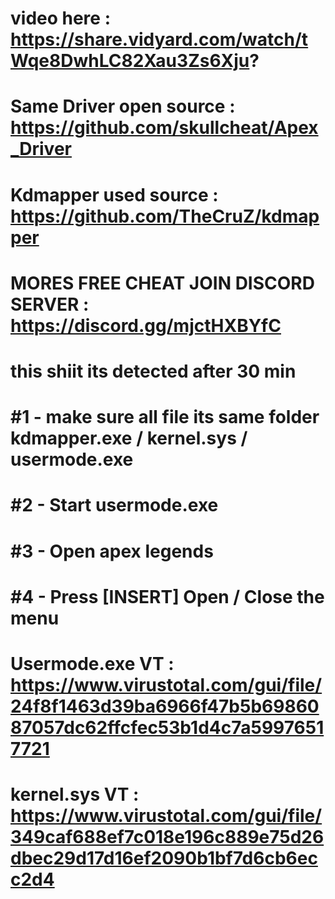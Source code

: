 # video here : https://share.vidyard.com/watch/tWqe8DwhLC82Xau3Zs6Xju?
# Same Driver open source : https://github.com/skullcheat/Apex_Driver
# Kdmapper used source : https://github.com/TheCruZ/kdmapper
# MORES FREE CHEAT  JOIN DISCORD SERVER : https://discord.gg/mjctHXBYfC
# this shiit its detected after 30 min
# #1 - make sure all file its same folder kdmapper.exe / kernel.sys / usermode.exe
# #2 - Start usermode.exe
# #3 - Open apex legends
# #4 - Press [INSERT] Open / Close the menu


# Usermode.exe VT : https://www.virustotal.com/gui/file/24f8f1463d39ba6966f47b5b6986087057dc62ffcfec53b1d4c7a59976517721
# kernel.sys VT : https://www.virustotal.com/gui/file/349caf688ef7c018e196c889e75d26dbec29d17d16ef2090b1bf7d6cb6ecc2d4

